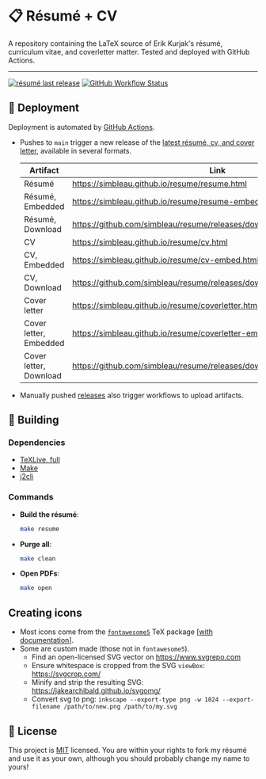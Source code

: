 # 📋 Résumé + CV

A repository containing the LaTeX source of Erik Kurjak's résumé, curriculum vitae, and coverletter matter. Tested and deployed with GitHub Actions.

---

[![résumé last release](https://img.shields.io/github/release-date/simbleau/resume?logo=github&label=Last%20Release)](https://github.com/simbleau/resume/releases)
[![GitHub Workflow Status](https://img.shields.io/github/actions/workflow/status/simbleau/resume/ci.yml?logo=github&label=CI)](https://github.com/simbleau/resume/actions/workflows/ci.yml)

## 🤖 Deployment

Deployment is automated by [GitHub Actions](https://github.com/simbleau/resume/actions).

- Pushes to `main` trigger a new release of the [latest résumé, cv, and cover letter](https://github.com/simbleau/resume/releases/tag/latest), available in several formats.

  | Artifact               | Link                                                                          | Mirror                                         |
  | ---------------------- | ----------------------------------------------------------------------------- | ---------------------------------------------- |
  | Résumé                 | <https://simbleau.github.io/resume/resume.html>                               | <https://simbleau.github.io/resume/>           |
  | Résumé, Embedded       | <https://simbleau.github.io/resume/resume-embed.html>                         | <https://simbleau.github.io/resume/embed.html> |
  | Résumé, Download       | <https://github.com/simbleau/resume/releases/download/latest/resume.pdf>      |                                                |
  | CV                     | <https://simbleau.github.io/resume/cv.html>                                   |                                                |
  | CV, Embedded           | <https://simbleau.github.io/resume/cv-embed.html>                             |                                                |
  | CV, Download           | <https://github.com/simbleau/resume/releases/download/latest/cv.pdf>          |                                                |
  | Cover letter           | <https://simbleau.github.io/resume/coverletter.html>                          |                                                |
  | Cover letter, Embedded | <https://simbleau.github.io/resume/coverletter-embed.html>                    |                                                |
  | Cover letter, Download | <https://github.com/simbleau/resume/releases/download/latest/coverletter.pdf> |                                                |

- Manually pushed [releases](https://github.com/simbleau/resume/releases) also trigger workflows to upload artifacts.

## 🔧 Building

### Dependencies

- [TeXLive, full](https://www.tug.org/texlive/)
- [Make](https://www.gnu.org/software/make/)
- [j2cli](https://github.com/kolypto/j2cli)

### Commands

- **Build the résumé**:

  ```bash
  make resume
  ```

- **Purge all**:

  ```bash
  make clean
  ```

- **Open PDFs**:

  ```bash
  make open
  ```

## Creating icons

- Most icons come from the [`fontawesome5`](https://ctan.org/pkg/fontawesome5?lang=en) TeX package \[[with documentation](http://mirrors.ctan.org/fonts/fontawesome5/doc/fontawesome5.pdf)\].
- Some are custom made (those not in `fontawesome5`).
  - Find an open-licensed SVG vector on <https://www.svgrepo.com>
  - Ensure whitespace is cropped from the SVG `viewBox`: <https://svgcrop.com/>
  - Minify and strip the resulting SVG: <https://jakearchibald.github.io/svgomg/>
  - Convert svg to png: `inkscape --export-type png -w 1024 --export-filename /path/to/new.png /path/to/my.svg`

## 🔏 License

This project is [MIT](./LICENSE) licensed. You are within your rights to fork my résumé and use it as your own, although you should probably change my name to yours!
